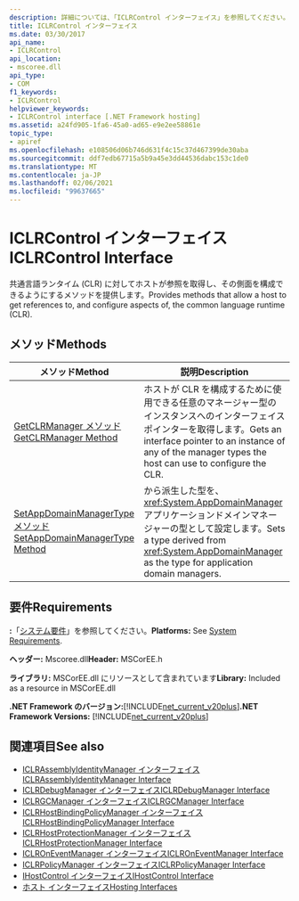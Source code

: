 ```yaml
---
description: 詳細については、「ICLRControl インターフェイス」を参照してください。
title: ICLRControl インターフェイス
ms.date: 03/30/2017
api_name:
- ICLRControl
api_location:
- mscoree.dll
api_type:
- COM
f1_keywords:
- ICLRControl
helpviewer_keywords:
- ICLRControl interface [.NET Framework hosting]
ms.assetid: a24fd905-1fa6-45a0-ad65-e9e2ee58861e
topic_type:
- apiref
ms.openlocfilehash: e108506d06b746d631f4c15c37d467399de30aba
ms.sourcegitcommit: ddf7edb67715a5b9a45e3dd44536dabc153c1de0
ms.translationtype: MT
ms.contentlocale: ja-JP
ms.lasthandoff: 02/06/2021
ms.locfileid: "99637665"
---
```

# <a name="iclrcontrol-interface"></a><span data-ttu-id="d9c1c-103">ICLRControl インターフェイス</span><span class="sxs-lookup"><span data-stu-id="d9c1c-103">ICLRControl Interface</span></span>

<span data-ttu-id="d9c1c-104">共通言語ランタイム (CLR) に対してホストが参照を取得し、その側面を構成できるようにするメソッドを提供します。</span><span class="sxs-lookup"><span data-stu-id="d9c1c-104">Provides methods that allow a host to get references to, and configure aspects of, the common language runtime (CLR).</span></span>  
  
## <a name="methods"></a><span data-ttu-id="d9c1c-105">メソッド</span><span class="sxs-lookup"><span data-stu-id="d9c1c-105">Methods</span></span>  
  
|<span data-ttu-id="d9c1c-106">メソッド</span><span class="sxs-lookup"><span data-stu-id="d9c1c-106">Method</span></span>|<span data-ttu-id="d9c1c-107">説明</span><span class="sxs-lookup"><span data-stu-id="d9c1c-107">Description</span></span>|  
|------------|-----------------|  
|[<span data-ttu-id="d9c1c-108">GetCLRManager メソッド</span><span class="sxs-lookup"><span data-stu-id="d9c1c-108">GetCLRManager Method</span></span>](iclrcontrol-getclrmanager-method.md)|<span data-ttu-id="d9c1c-109">ホストが CLR を構成するために使用できる任意のマネージャー型のインスタンスへのインターフェイスポインターを取得します。</span><span class="sxs-lookup"><span data-stu-id="d9c1c-109">Gets an interface pointer to an instance of any of the manager types the host can use to configure the CLR.</span></span>|  
|[<span data-ttu-id="d9c1c-110">SetAppDomainManagerType メソッド</span><span class="sxs-lookup"><span data-stu-id="d9c1c-110">SetAppDomainManagerType Method</span></span>](iclrcontrol-setappdomainmanagertype-method.md)|<span data-ttu-id="d9c1c-111">から派生した型を、 <xref:System.AppDomainManager> アプリケーションドメインマネージャーの型として設定します。</span><span class="sxs-lookup"><span data-stu-id="d9c1c-111">Sets a type derived from <xref:System.AppDomainManager> as the type for application domain managers.</span></span>|  
  
## <a name="requirements"></a><span data-ttu-id="d9c1c-112">要件</span><span class="sxs-lookup"><span data-stu-id="d9c1c-112">Requirements</span></span>  

 <span data-ttu-id="d9c1c-113">**:**「[システム要件](../../get-started/system-requirements.md)」を参照してください。</span><span class="sxs-lookup"><span data-stu-id="d9c1c-113">**Platforms:** See [System Requirements](../../get-started/system-requirements.md).</span></span>  
  
 <span data-ttu-id="d9c1c-114">**ヘッダー:** Mscoree.dll</span><span class="sxs-lookup"><span data-stu-id="d9c1c-114">**Header:** MSCorEE.h</span></span>  
  
 <span data-ttu-id="d9c1c-115">**ライブラリ:** MSCorEE.dll にリソースとして含まれています</span><span class="sxs-lookup"><span data-stu-id="d9c1c-115">**Library:** Included as a resource in MSCorEE.dll</span></span>  
  
 <span data-ttu-id="d9c1c-116">**.NET Framework のバージョン:**[!INCLUDE[net_current_v20plus](../../../../includes/net-current-v20plus-md.md)]</span><span class="sxs-lookup"><span data-stu-id="d9c1c-116">**.NET Framework Versions:** [!INCLUDE[net_current_v20plus](../../../../includes/net-current-v20plus-md.md)]</span></span>  
  
## <a name="see-also"></a><span data-ttu-id="d9c1c-117">関連項目</span><span class="sxs-lookup"><span data-stu-id="d9c1c-117">See also</span></span>

- [<span data-ttu-id="d9c1c-118">ICLRAssemblyIdentityManager インターフェイス</span><span class="sxs-lookup"><span data-stu-id="d9c1c-118">ICLRAssemblyIdentityManager Interface</span></span>](iclrassemblyidentitymanager-interface.md)
- [<span data-ttu-id="d9c1c-119">ICLRDebugManager インターフェイス</span><span class="sxs-lookup"><span data-stu-id="d9c1c-119">ICLRDebugManager Interface</span></span>](iclrdebugmanager-interface.md)
- [<span data-ttu-id="d9c1c-120">ICLRGCManager インターフェイス</span><span class="sxs-lookup"><span data-stu-id="d9c1c-120">ICLRGCManager Interface</span></span>](iclrgcmanager-interface.md)
- [<span data-ttu-id="d9c1c-121">ICLRHostBindingPolicyManager インターフェイス</span><span class="sxs-lookup"><span data-stu-id="d9c1c-121">ICLRHostBindingPolicyManager Interface</span></span>](iclrhostbindingpolicymanager-interface.md)
- [<span data-ttu-id="d9c1c-122">ICLRHostProtectionManager インターフェイス</span><span class="sxs-lookup"><span data-stu-id="d9c1c-122">ICLRHostProtectionManager Interface</span></span>](iclrhostprotectionmanager-interface.md)
- [<span data-ttu-id="d9c1c-123">ICLROnEventManager インターフェイス</span><span class="sxs-lookup"><span data-stu-id="d9c1c-123">ICLROnEventManager Interface</span></span>](iclroneventmanager-interface.md)
- [<span data-ttu-id="d9c1c-124">ICLRPolicyManager インターフェイス</span><span class="sxs-lookup"><span data-stu-id="d9c1c-124">ICLRPolicyManager Interface</span></span>](iclrpolicymanager-interface.md)
- [<span data-ttu-id="d9c1c-125">IHostControl インターフェイス</span><span class="sxs-lookup"><span data-stu-id="d9c1c-125">IHostControl Interface</span></span>](ihostcontrol-interface.md)
- [<span data-ttu-id="d9c1c-126">ホスト インターフェイス</span><span class="sxs-lookup"><span data-stu-id="d9c1c-126">Hosting Interfaces</span></span>](hosting-interfaces.md)
